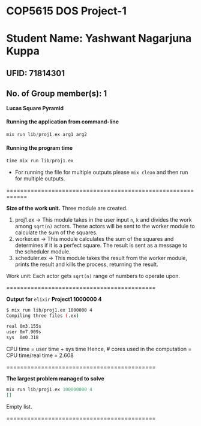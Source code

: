 # COP5615 DOS Project-1

# Student Name: Yashwant Nagarjuna Kuppa
## UFID: 71814301
## No. of Group member(s): 1
**Lucas Square Pyramid**

#### Running the application from command-line

```elixir
mix run lib/proj1.ex arg1 arg2
```

#### Running the program time 
``` elixir
time mix run lib/proj1.ex
```
* For running the file for multiple outputs please `mix clean` and then run for multiple outputs.

============================================================

**Size of the work unit.**
Three module are created.

1. proj1.ex -> This module takes in the user input `n`, `k` and divides the work among `sqrt(n)` actors. These actors will  be sent to the worker module to calculate the sum of the squares.
2. worker.ex -> This module calculates the sum of the squares and determines if it is a perfect square. The result is sent as a message to the scheduler module.
3. scheduler.ex -> This module takes the result from the worker module, prints the result and kills the process, returning the result.

Work unit: Each actor gets `sqrt(n)` range of numbers to operate upon.

===========================================

**Output for** `elixir` **Project1 1000000 4**

```bash
$ mix run lib/proj1.ex 1000000 4
Compiling three files (.ex)

real 0m3.155s
user 0m7.909s
sys  0m0.318
```
CPU time = user time + sys time
Hence, # cores used in the computation = CPU time/real time = 2.608

===========================================

**The largest problem managed to solve**

```elixir
mix run lib/proj1.ex 100000000 4
[]
```
Empty list.

===========================================




<!-- ## Installation

If [available in Hex](https://hex.pm/docs/publish), the package can be installed
by adding `proj1` to your list of dependencies in `mix.exs`:

```elixir
def deps do
  [
    {:proj1, "~> 0.1.0"}
  ]
end
``` -->
<!-- 
Documentation can be generated with [ExDoc](https://github.com/elixir-lang/ex_doc)
and published on [HexDocs](https://hexdocs.pm). Once published, the docs can
be found at [https://hexdocs.pm/proj1](https://hexdocs.pm/proj1). -->



